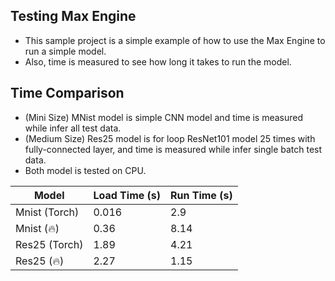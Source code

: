 ## Testing Max Engine
* This sample project is a simple example of how to use the Max Engine to run a simple model.
* Also, time is measured to see how long it takes to run the model.

## Time Comparison
* (Mini Size) MNist model is simple CNN model and time is measured while infer all test data.
* (Medium Size) Res25 model is for loop ResNet101 model 25 times with fully-connected layer, and time is measured while infer single batch test data. 
* Both model is tested on CPU.

| Model | Load Time (s) | Run Time (s) |
|-------|---------------|--------------|
| Mnist (Torch) | 0.016 | 2.9 |
| Mnist (🔥) | 0.36 | 8.14 |
| Res25 (Torch) | 1.89 | 4.21 |
| Res25 (🔥) | 2.27 | 1.15 |